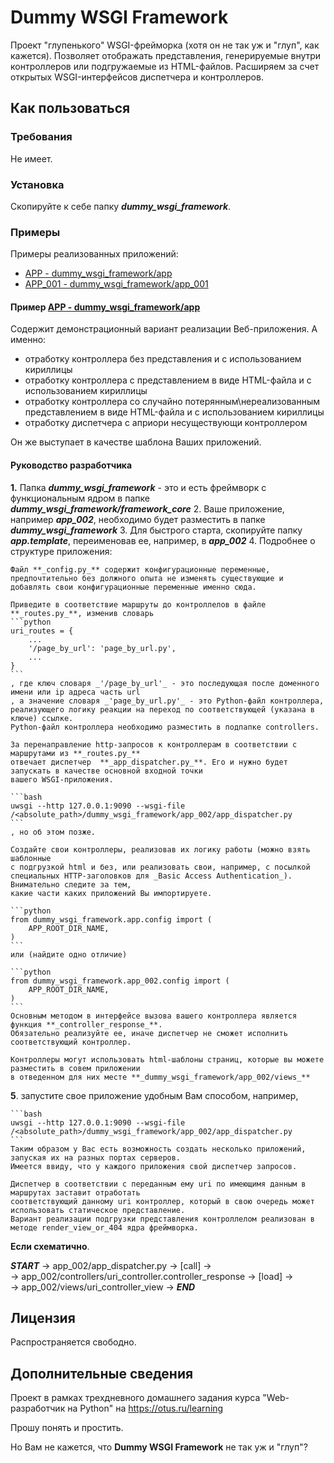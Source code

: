 # Dummy WSGI Framework

Проект "глупенького" WSGI-фрейморка (хотя он не так уж и "глуп", как кажется). 
Позволяет отображать представления, генерируемые внутри контроллеров или подгружаемые из HTML-файлов.
Расширяем за счет открытых WSGI-интерфейсов диспетчера и контроллеров.

## Как пользоваться

### Требования

Не имеет. 

### Установка

Скопируйте к себе папку **_dummy_wsgi_framework_**.

### Примеры

Примеры реализованных приложений:
* [APP - dummy_wsgi_framework/app](https://github.com/BorisPlus/otus_webpython_003/tree/master/dummy_wsgi_framework/app)
* [APP_001 - dummy_wsgi_framework/app_001](https://github.com/BorisPlus/otus_webpython_003/tree/master/dummy_wsgi_framework/app_001)


#### Пример [APP - dummy_wsgi_framework/app](https://github.com/BorisPlus/otus_webpython_003/tree/master/dummy_wsgi_framework/app)

Содержит демонстрационный вариант реализации Веб-приложения.
А именно:
* отработку контроллера без представления и с использованием кириллицы
* отработку контроллера с представлением в виде HTML-файла и с использованием кириллицы
* отработку контроллера со случайно потерянным\нереализованным представлением в виде HTML-файла и с использованием кириллицы
* отработку диспетчера с априори несуществующи контроллером

Он же выступает в качестве шаблона Ваших приложений.

#### Руководство разработчика
**1.** Папка **_dummy_wsgi_framework_** - это и есть фреймворк с функциональным ядром в папке **_dummy_wsgi_framework/framework_core_**
2. Ваше приложение, например **_app_002_**, необходимо будет разместить в папке **_dummy_wsgi_framework_**
3. Для быстрого старта, скопируйте папку **_app.template_**, переименовав ее, например, в **_app_002_**
4. Подробнее о структуре приложения:
     
    Файл **_config.py_** содержит конфигурационные переменные, предпочтительно без должного опыта не изменять существующие и
    добавлять свои конфигурационные переменные именно сюда.
    
    Приведите в соответствие маршруты до контроллелов в файле **_routes.py_**, изменив словарь
    ```python
    uri_routes = {
        ...
        '/page_by_url': 'page_by_url.py',
        ...
    }
    ```
    , где ключ словаря _'/page_by_url'_ - это последующая после доменного имени или ip адреса часть url
    , а значение словаря _'page_by_url.py'_ - это Python-файл контроллера, реализующего логику реакции на переход по соответствующей (указана в ключе) ссылке.
    Python-файл контроллера необходимо разместить в подпапке controllers.
    
    За перенаправление http-запросов к контроллерам в соответствии с маршрутами из **_routes.py_**
    отвечает диспетчер  **_app_dispatcher.py_**. Его и нужно будет запускать в качестве основной входной точки
    вашего WSGI-приложения.
    
    ```bash
    uwsgi --http 127.0.0.1:9090 --wsgi-file /<absolute_path>/dummy_wsgi_framework/app_002/app_dispatcher.py
    ```
    , но об этом позже.
    
    Создайте свои контроллеры, реализовав их логику работы (можно взять шаблонные 
    с подгрузкой html и без, или реализовать свои, например, с посылкой 
    специальных HTTP-заголовков для _Basic Access Authentication_). Внимательно следите за тем,
    какие части каких приложений Вы импортируете.
    
    ```python
    from dummy_wsgi_framework.app.config import (
        APP_ROOT_DIR_NAME,
    )
    ```
    или (найдите одно отличие)
    
    ```python
    from dummy_wsgi_framework.app_002.config import (
        APP_ROOT_DIR_NAME,
    )
    ```
    Основным методом в интерфейсе вызова вашего контроллера является функция **_controller_response_**.
    Обязательно реализуйте ее, иначе диспетчер не сможет исполнить соответствующий контроллер.
    
    Контроллеры могут использовать html-шаблоны страниц, которые вы можете разместить в совем приложении 
    в отведенном для них месте **_dummy_wsgi_framework/app_002/views_**

**5**. запустите свое приложение удобным Вам способом, например,
    
    ```bash
    uwsgi --http 127.0.0.1:9090 --wsgi-file /<absolute_path>/dummy_wsgi_framework/app_002/app_dispatcher.py
    ```
    Таким образом у Вас есть возможность создать несколько приложений, запуская их на разных портах серверов.
    Имеется ввиду, что у каждого приложения свой диспетчер запросов.
    
    Диспетчер в соответствии с переданным ему uri по имеющимя данным в маршрутах заставит отработать
    соответствующий данному uri контроллер, который в свою очередь может использовать статическое представление.
    Вариант реализации подгрузки представления контроллелом реализован в методе render_view_or_404 ядра фреймворка. 

**Если схематично**. 

**_START_** -> app_002/app_dispatcher.py -> [call] ->  
 -> app_002/controllers/uri_controller.controller_response -> [load] ->  
  -> app_002/views/uri_controller_view -> **_END_**
        
## Лицензия

Распространяется свободно.

## Дополнительные сведения

Проект в рамках трехдневного домашнего задания курса "Web-разработчик на Python" на https://otus.ru/learning

Прошу понять и простить.

Но Вам не кажется, что **Dummy WSGI Framework** не так уж и "глуп"?

